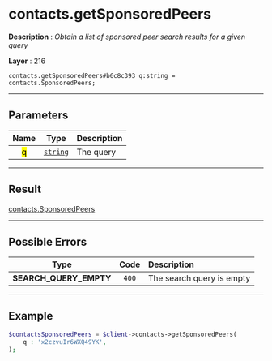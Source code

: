 # contacts.getSponsoredPeers

**Description** : *Obtain a list of sponsored peer search results for a given query*

**Layer** : 216

```tl
contacts.getSponsoredPeers#b6c8c393 q:string = contacts.SponsoredPeers;
```

---

## Parameters

| Name | Type | Description |
| :---: | :---: | :--- |
| <mark>q</mark> | [`string`](type/string) | The query |

---

## Result

[contacts.SponsoredPeers](type/contacts.SponsoredPeers)

---

## Possible Errors

| Type | Code | Description |
| :---: | :---: | :--- |
| **SEARCH_QUERY_EMPTY** | `400` | The search query is empty |

---

## Example

```php
$contactsSponsoredPeers = $client->contacts->getSponsoredPeers(
	q : 'x2czvuIr6WXQ49YK',
);
```